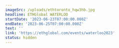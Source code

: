 ```yaml
---
imageSrc: /uploads/ethtoronto_hqw3hb.jpg
headline: ETHGlobal WATERLOO
startDate: '2023-06-23T07:00:00.000Z'
endDate: '2023-06-25T07:00:00.000Z'
text: ''
link: 'https://ethglobal.com/events/waterloo2023'
status: hidden
---
```



